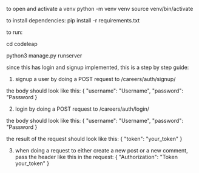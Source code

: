 to open and activate a venv
python -m venv venv
source venv/bin/activate

to install dependencies:
pip install -r requirements.txt

to run:

cd codeleap

python3 manage.py runserver



since this has login and signup implemented, this is a step by step guide:

1. signup a user by doing a POST request to /careers/auth/signup/

the body should look like this:
{
    "username": "Username",
    "password": "Password
}

2. login by doing a POST request to /careers/auth/login/

the body should look like this:
{
    "username": "Username",
    "password": "Password
}

the result of the request should look like this:
{
    "token": "your_token"
}

3. when doing a request to either create a new post or a new comment, pass the header like this in the request:
{
    "Authorization": "Token your_token"
}